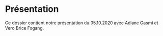# Présentation #

Ce dossier contient notre présentation du 05.10.2020 avec Adlane Gasmi et Vero Brice Fogang.
